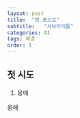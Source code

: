 ```yaml
---
layout: post
title:  "첫 포스트"
subtitle:   "서브타이틀"
categories: AI
tags: 배경
order: 1
---
```


## 첫 시도

1. 응애

응애